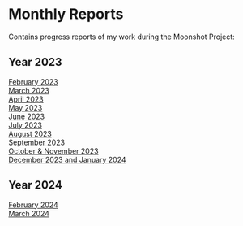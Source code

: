 # Monthly Reports
Contains progress reports of my work during the Moonshot Project:

## Year 2023

[February 2023](https://algosup-my.sharepoint.com/:w:/p/paul_nowak/EaWs-FR-enhKhbJvGvCzfDEBiZFSjrdC5nGs45nb-M24MA?e=Mhajlx) <br>
[March 2023](https://algosup-my.sharepoint.com/:w:/p/paul_nowak/EQiguIQwffdNkdXNngS4d5wBbgT9US5F67W2Xqj0B-SFVw?e=PYad98) <br>
[April 2023](https://algosup-my.sharepoint.com/:w:/p/paul_nowak/Edlui4P0ZlRDj5NaJdfouCoBr_Hqt7dx4XWbF8KUw-Bo5A?e=lc2JSA) <br> 
[May 2023](https://algosup-my.sharepoint.com/:w:/p/paul_nowak/ERRRUOwhSClPrs06HpMYdqoBDdBrRJ7qZjrcsoxKnoYseg?e=tnNDI3) <br> 
[June 2023](https://algosup-my.sharepoint.com/:w:/p/paul_nowak/EXJi_53ywhlBgTRfDWkG0vgBvbqZ3NuZRU-2J5PgtNc0IQ?e=Qmb6ei) <br> 
[July 2023](https://algosup-my.sharepoint.com/:w:/p/paul_nowak/EQaq0hPXr25PmmDyzdjwLXUBd4tOGBFH_UlRQOo3WZeCSQ?e=DiCvyX)<br> 
[August 2023](https://algosup-my.sharepoint.com/:w:/p/paul_nowak/Edby_ADv1nJJtl8bKmMA6NYB0cosEWuiPCYtFAzEoYYuNg?e=93aZ59)<br> 
[September 2023](https://algosup-my.sharepoint.com/:w:/p/paul_nowak/EXEOTw-otsNNtRGBJezpNbIB0bL-hPXtoOZlHxsTIZ4iIQ?e=AAkecS)<br>
[October & November 2023](https://algosup-my.sharepoint.com/:w:/p/paul_nowak/EbGwlOxrordLuUjHxJv7eOgBxeh-oSqjSV1e5SaBlTJsvQ?e=J2j6Kz)<br>
[December 2023 and January 2024](https://algosup-my.sharepoint.com/:w:/p/paul_nowak/Ea60N2qBvttMtHRxKy-3X3sBpnyFWl6M7jD_sn4ZfxPgLA?e=n5PkJg)<br>

## Year 2024

[February 2024](https://algosup-my.sharepoint.com/:w:/p/paul_nowak/EW4odl0CO4dAhlKwqPGwAXcBPAtnoViJvyIcUa6tAhIhqw?e=zzX2Yl) <br>
[March 2024](https://algosup-my.sharepoint.com/:w:/p/paul_nowak/Ed7qy9XG8KRLhOQ6oOUEf-kBrlvbp_TwnwvZCpedFCLKSA?e=WPfbw0) <br>
